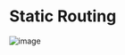 # Static Routing

![image](https://github.com/k1r4nkv/Networks/assets/70469550/6af6e389-af7b-4cf4-b95a-aa424641c397)
